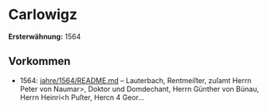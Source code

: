 # Carlowigz

**Ersterwähnung:** 1564

## Vorkommen
- 1564: [jahre/1564/README.md](../jahre/1564/README.md) – Lauterbach, Rentmeiſter, zuſamt Herrn
Peter von Naumar>, Doktor und Domdechant, Herrn
Günther von Bünau, Herrn Heinri<h Puſter, Hercn 4
Geor...
